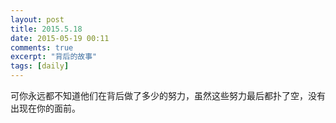 ```yaml
---
layout: post
title: 2015.5.18
date: 2015-05-19 00:11
comments: true
excerpt: "背后的故事"
tags: [daily]
---
```

可你永远都不知道他们在背后做了多少的努力，虽然这些努力最后都扑了空，没有出现在你的面前。

